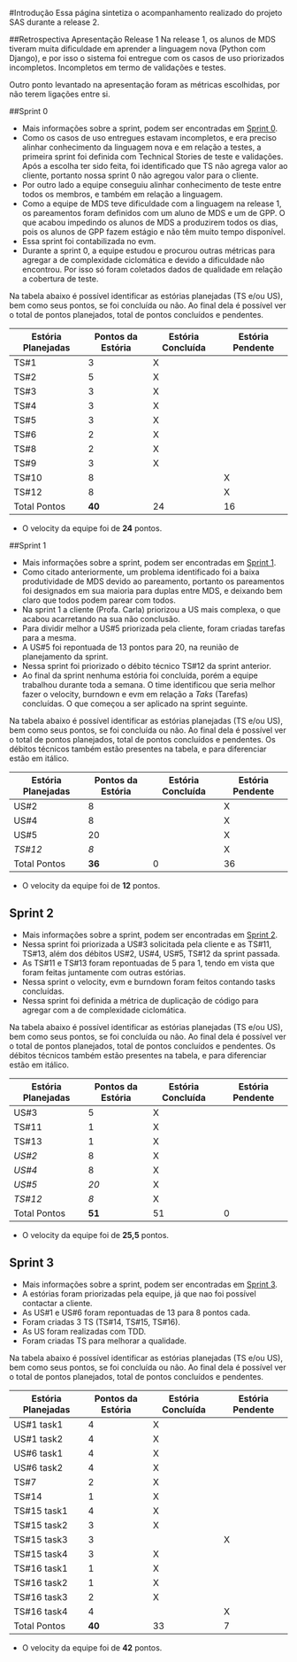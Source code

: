 #Introdução
Essa página sintetiza o acompanhamento realizado do projeto SAS durante a release 2.

##Retrospectiva Apresentação Release 1
Na release 1, os alunos de MDS tiveram muita dificuldade em aprender a linguagem nova (Python com Django), e por isso o sistema foi entregue com os casos de uso priorizados incompletos. Incompletos em termo de validações e testes.

Outro ponto levantado na apresentação foram as métricas escolhidas, por não terem ligações entre si.

##Sprint 0
* Mais informações sobre a sprint, podem ser encontradas em [Sprint 0](https://github.com/fga-gpp-mds/2016.2-SAS_FGA/wiki/Sprint-0).
* Como os casos de uso entregues estavam incompletos, e era preciso alinhar conhecimento da linguagem nova e em relação a testes, a primeira sprint foi definida com Technical Stories de teste e validações.
Após a escolha ter sido feita, foi identificado que TS não agrega valor ao cliente, portanto nossa sprint 0 não agregou valor para o cliente.
* Por outro lado a equipe conseguiu alinhar conhecimento de teste entre todos os membros, e também em relação a linguagem.
* Como a equipe de MDS teve dificuldade com a linguagem na release 1, os pareamentos foram definidos com um aluno de MDS e um de GPP. O que acabou impedindo os alunos de MDS a produzirem todos os dias, pois os alunos de GPP fazem estágio e não têm muito tempo disponível.
* Essa sprint foi contabilizada no evm.
* Durante a sprint 0, a equipe estudou e procurou outras métricas para agregar a de complexidade ciclomática e devido a dificuldade não encontrou. Por isso só foram coletados dados de qualidade em relação a cobertura de teste. 

Na tabela abaixo é possível identificar as estórias planejadas (TS e/ou US), bem como seus pontos, se foi concluída ou não. Ao final dela é possível ver o total de pontos planejados, total de pontos concluídos e pendentes.

|Estória Planejadas|Pontos da Estória|Estória Concluída|Estória Pendente|
|------------------|-----------------|-----------------|----------------|
|TS#1|3|X||
|TS#2|5|X||
|TS#3|3|X||
|TS#4|3|X||
|TS#5|3|X||
|TS#6|2|X||
|TS#8|2|X||
|TS#9|3|X||
|TS#10|8||X|
|TS#12|8||X|
|Total Pontos|**40**|24|16|

* O velocity da equipe foi de **24** pontos.

##Sprint 1
* Mais informações sobre a sprint, podem ser encontradas em [Sprint 1](https://github.com/fga-gpp-mds/2016.2-SAS_FGA/wiki/Sprint-1).
* Como citado anteriormente, um problema identificado foi a baixa produtividade de MDS devido ao pareamento, portanto os pareamentos foi designados em sua maioria para duplas entre MDS, e deixando bem claro que todos podem parear com todos.
* Na sprint 1 a cliente (Profa. Carla) priorizou a US mais complexa, o que acabou acarretando na sua não conclusão.
* Para dividir melhor a US#5 priorizada pela cliente, foram criadas tarefas para a mesma.
* A US#5 foi repontuada de 13 pontos para 20, na reunião de planejamento da sprint.
* Nessa sprint foi priorizado o débito técnico TS#12 da sprint anterior.
* Ao final da sprint nenhuma estória foi concluída, porém a equipe trabalhou durante toda a semana. O time identificou que seria melhor fazer o velocity, burndown e evm em relação a _Taks_ (Tarefas) concluídas. O que começou a ser aplicado na sprint seguinte.

Na tabela abaixo é possível identificar as estórias planejadas (TS e/ou US), bem como seus pontos, se foi concluída ou não. Ao final dela é possível ver o total de pontos planejados, total de pontos concluídos e pendentes. Os débitos técnicos também estão presentes na tabela, e para diferenciar estão em itálico.


|Estória Planejadas|Pontos da Estória|Estória Concluída|Estória Pendente|
|------------------|-----------------|-----------------|----------------|
|US#2|8||X|
|US#4|8||X|
|US#5|20||X|
|_TS#12_|_8_||X|
|Total Pontos|**36**|0|36|

* O velocity da equipe foi de **12** pontos.

## Sprint 2
* Mais informações sobre a sprint, podem ser encontradas em [Sprint 2](https://github.com/fga-gpp-mds/2016.2-SAS_FGA/wiki/Sprint-2).
* Nessa sprint foi priorizada a US#3 solicitada pela cliente e as TS#11, TS#13, além dos débitos US#2, US#4, US#5, TS#12 da sprint passada.
* As TS#11 e TS#13 foram repontuadas de 5 para 1, tendo em vista que foram feitas juntamente com outras estórias.
* Nessa sprint o velocity, evm e burndown foram feitos contando tasks concluídas.
* Nessa sprint foi definida a métrica de duplicação de código para agregar com a de complexidade ciclomática.

Na tabela abaixo é possível identificar as estórias planejadas (TS e/ou US), bem como seus pontos, se foi concluída ou não. Ao final dela é possível ver o total de pontos planejados, total de pontos concluídos e pendentes. Os débitos técnicos também estão presentes na tabela, e para diferenciar estão em itálico.

|Estória Planejadas|Pontos da Estória|Estória Concluída|Estória Pendente|
|------------------|-----------------|-----------------|----------------|
|US#3|5|X||
|TS#11|1|X||
|TS#13|1|X||
|_US#2_|8|X||
|_US#4_|8|X||
|_US#5_|_20_|X||
|_TS#12_|_8_|X||
|Total Pontos|**51**|51|0|

* O velocity da equipe foi de **25,5** pontos.

## Sprint 3
* Mais informações sobre a sprint, podem ser encontradas em [Sprint 3](https://github.com/fga-gpp-mds/2016.2-SAS_FGA/wiki/Sprint-3).
* A estórias foram priorizadas pela equipe, já que nao foi possível contactar a cliente.
* As US#1 e US#6 foram repontuadas de 13 para 8 pontos cada.
* Foram criadas 3 TS (TS#14, TS#15, TS#16).
* As US foram realizadas com TDD.
* Foram criadas TS para melhorar a qualidade.

Na tabela abaixo é possível identificar as estórias planejadas (TS e/ou US), bem como seus pontos, se foi concluída ou não. Ao final dela é possível ver o total de pontos planejados, total de pontos concluídos e pendentes.

|Estória Planejadas|Pontos da Estória|Estória Concluída|Estória Pendente|
|------------------|-----------------|-----------------|----------------|
|US#1 task1|4|X||
|US#1 task2|4|X||
|US#6 task1|4|X||
|US#6 task2|4|X||
|TS#7|2|X||
|TS#14|1|X||
|TS#15 task1|4|X||
|TS#15 task2|3|X||
|TS#15 task3|3||X|
|TS#15 task4|3|X||
|TS#16 task1|1|X||
|TS#16 task2|1|X||
|TS#16 task3|2|X||
|TS#16 task4|4||X|
|Total Pontos|**40**|33|7|

* O velocity da equipe foi de **42** pontos.